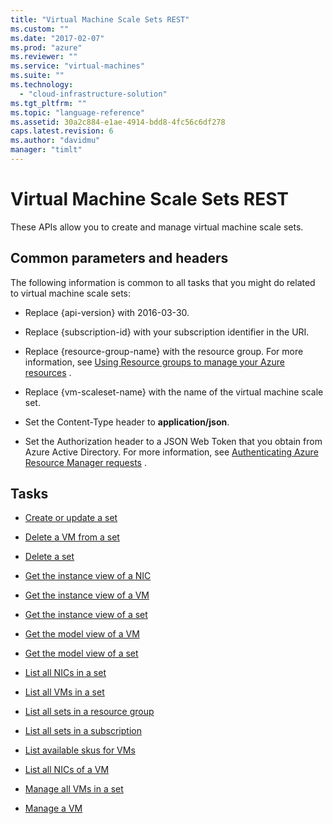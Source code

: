 ```yaml
---
title: "Virtual Machine Scale Sets REST"
ms.custom: ""
ms.date: "2017-02-07"
ms.prod: "azure"
ms.reviewer: ""
ms.service: "virtual-machines"
ms.suite: ""
ms.technology: 
  - "cloud-infrastructure-solution"
ms.tgt_pltfrm: ""
ms.topic: "language-reference"
ms.assetid: 30a2c884-e1ae-4914-bdd8-4fc56c6df278
caps.latest.revision: 6
ms.author: "davidmu"
manager: "timlt"
---
```

# Virtual Machine Scale Sets REST
These APIs allow you to create and manage virtual machine scale sets.    
    
##  <a name="bk_common"></a> Common parameters and headers    
 The following information is common to all tasks that you might do related to virtual machine scale sets:    
    
-   Replace {api-version} with 2016-03-30.    
    
-   Replace {subscription-id} with your subscription identifier in the URI.    
    
-   Replace {resource-group-name} with the resource group. For more information, see [Using Resource groups to manage your Azure resources](http://azure.microsoft.com/en-us/documentation/articles/azure-preview-portal-using-resource-groups/) .    
    
-   Replace {vm-scaleset-name} with the name of the virtual machine scale set.    
    
-   Set the Content-Type header to **application/json**.    
    
-   Set the Authorization header to a JSON Web Token that you obtain from Azure Active Directory. For more information, see [Authenticating Azure Resource Manager requests](../Topic/Authenticating%20Azure%20Resource%20Manager%20requests.md) .    
    
## Tasks    
    
-   [Create or update a set](../VirtualMachineScaleSetsREST/create-or-update-a-set.md)    
    
-   [Delete a VM from a set](../VirtualMachineScaleSetsREST/delete-a-vm-from-a-set.md)    
    
-   [Delete a set](../VirtualMachineScaleSetsREST/delete-a-set.md)    
    
-   [Get the instance view of a NIC](../VirtualMachineScaleSetsREST/get-the-instance-view-of-a-nic.md)    
    
-   [Get the instance view of a VM](../VirtualMachineScaleSetsREST/get-the-instance-view-of-a-vm.md)    
    
-   [Get the instance view of a set](../VirtualMachineScaleSetsREST/get-the-instance-view-of-a-set.md)    
    
-   [Get the model view of a VM](../VirtualMachineScaleSetsREST/get-the-model-view-of-a-vm.md)    
    
-   [Get the model view of a set](../VirtualMachineScaleSetsREST/get-the-model-view-of-a-set.md)    
    
-   [List all NICs in a set](../VirtualMachineScaleSetsREST/list-all-nics-in-a-set.md)    
    
-   [List all VMs in a set](../VirtualMachineScaleSetsREST/list-all-vms-in-a-set.md)    
    
-   [List all sets in a resource group](../VirtualMachineScaleSetsREST/list-all-sets-in-a-resource-group.md)  

-   [List all sets in a subscription](../VirtualMachineScaleSetsREST/list-all-sets-in-a-subscription.md)    
    
-   [List available skus for VMs](../VirtualMachineScaleSetsREST/list-available-skus-for-vms.md)    
    
-   [List all NICs of a VM](../VirtualMachineScaleSetsREST/list-all-nics-of-a-vm.md)    
    
-   [Manage all VMs in a set](../VirtualMachineScaleSetsREST/manage-all-vms-in-a-set.md)    
    
-   [Manage a VM](../VirtualMachineScaleSetsREST/manage-a-vm.md)